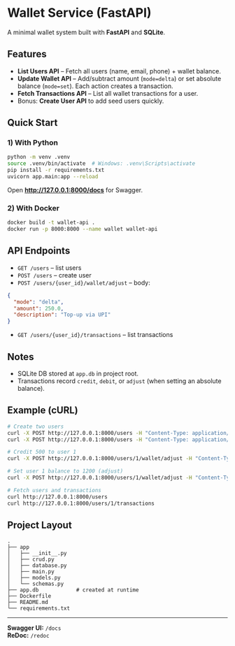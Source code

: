 # Wallet Service (FastAPI)

A minimal wallet system built with **FastAPI** and **SQLite**.

## Features
- **List Users API** – Fetch all users (name, email, phone) + wallet balance.
- **Update Wallet API** – Add/subtract amount (`mode=delta`) or set absolute balance (`mode=set`). Each action creates a transaction.
- **Fetch Transactions API** – List all wallet transactions for a user.
- Bonus: **Create User API** to add seed users quickly.

## Quick Start

### 1) With Python
```bash
python -m venv .venv
source .venv/bin/activate  # Windows: .venv\Scripts\activate
pip install -r requirements.txt
uvicorn app.main:app --reload
```
Open **http://127.0.0.1:8000/docs** for Swagger.

### 2) With Docker
```bash
docker build -t wallet-api .
docker run -p 8000:8000 --name wallet wallet-api
```

## API Endpoints
- `GET /users` – list users
- `POST /users` – create user
- `POST /users/{user_id}/wallet/adjust` – body:
```json
{
  "mode": "delta",
  "amount": 250.0,
  "description": "Top-up via UPI"
}
```
- `GET /users/{user_id}/transactions` – list transactions

## Notes
- SQLite DB stored at `app.db` in project root.
- Transactions record `credit`, `debit`, or `adjust` (when setting an absolute balance).

## Example (cURL)
```bash
# Create two users
curl -X POST http://127.0.0.1:8000/users -H "Content-Type: application/json" -d '{"name":"Asha", "email":"asha@example.com","phone":"+91-9000000001"}'
curl -X POST http://127.0.0.1:8000/users -H "Content-Type: application/json" -d '{"name":"Ravi", "email":"ravi@example.com","phone":"+91-9000000002"}'

# Credit 500 to user 1
curl -X POST http://127.0.0.1:8000/users/1/wallet/adjust -H "Content-Type: application/json" -d '{"mode":"delta","amount":500,"description":"UPI top-up"}'

# Set user 1 balance to 1200 (adjust)
curl -X POST http://127.0.0.1:8000/users/1/wallet/adjust -H "Content-Type: application/json" -d '{"mode":"set","amount":1200,"description":"Manual correction"}'

# Fetch users and transactions
curl http://127.0.0.1:8000/users
curl http://127.0.0.1:8000/users/1/transactions
```

## Project Layout
```
.
├── app
│   ├── __init__.py
│   ├── crud.py
│   ├── database.py
│   ├── main.py
│   ├── models.py
│   └── schemas.py
├── app.db            # created at runtime
├── Dockerfile
├── README.md
└── requirements.txt
```

---

**Swagger UI:** `/docs`  
**ReDoc:** `/redoc`
